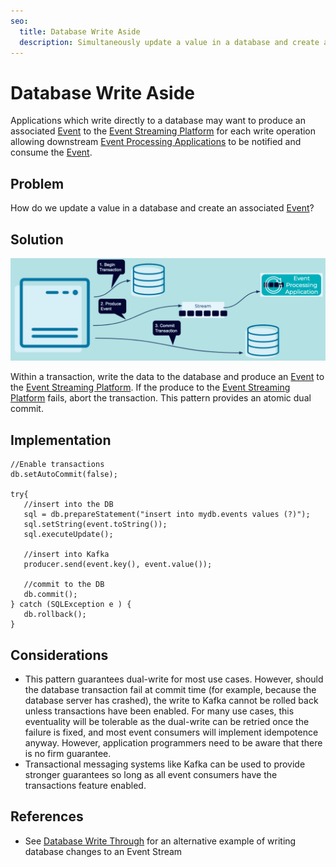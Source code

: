 ```yaml
---
seo:
  title: Database Write Aside
  description: Simultaneously update a value in a database and create an associated event in an event streaming platform.
---
```


# Database Write Aside
Applications which write directly to a database may want to produce an associated [Event](../event/event.md) to the [Event Streaming Platform](../event-stream/event-streaming-platform.md) for each write operation allowing downstream [Event Processing Applications](../event-processing/event-processing-application.md) to be notified and consume the [Event](../event/event.md).

## Problem
How do we update a value in a database and create an associated [Event](../event/event.md)?

## Solution
![database-write-aside](../img/database-write-aside.png)

Within a transaction, write the data to the database and produce an [Event](../event/event.md) to the [Event Streaming Platform](../event-stream/event-streaming-platform.md). If the produce to the [Event Streaming Platform](./event/event-stream/event-streaming-platform.md) fails, abort the transaction. This pattern provides an atomic dual commit. 

## Implementation
```
//Enable transactions
db.setAutoCommit(false);

try{
   //insert into the DB
   sql = db.prepareStatement("insert into mydb.events values (?)");
   sql.setString(event.toString());
   sql.executeUpdate();

   //insert into Kafka
   producer.send(event.key(), event.value());

   //commit to the DB
   db.commit();
} catch (SQLException e ) {
   db.rollback();
}
```

## Considerations
* This pattern guarantees dual-write for most use cases. However, should the database transaction fail at commit time (for example, because the database server has crashed), the write to Kafka cannot be rolled back unless transactions have been enabled. For many use cases, this eventuality will be tolerable as the dual-write can be retried once the failure is fixed, and most event consumers will implement idempotence anyway. However, application programmers need to be aware that there is no firm guarantee. 
* Transactional messaging systems like Kafka can be used to provide stronger guarantees so long as all event consumers have the transactions feature enabled. 

## References
* See [Database Write Through](database-write-through.md) for an alternative example of writing database changes to an Event Stream
